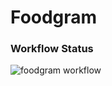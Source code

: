 # Foodgram

### Workflow Status
![foodgram workflow](https://github.com/HellfastUSMC/foodgram-project-react/workflows/main.yml/badge.svg)
